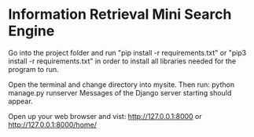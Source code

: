 # Information Retrieval Mini Search Engine

Go into the project folder and run "pip install -r requirements.txt" or "pip3 install -r requirements.txt" 
in order to install all libraries needed for the program to run.

Open the terminal and change directory into mysite. Then run: python manage.py runserver 
Messages of the Django server starting should appear.

Open up your web browser and vist: http://127.0.0.1:8000 or http://127.0.0.1:8000/home/